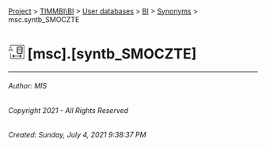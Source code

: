 #### 

[Project](../../../../index.md) > [TIMMBI\\BI](../../../index.md) > [User databases](../../index.md) > [BI](../index.md) > [Synonyms](Synonyms.md) > msc.syntb_SMOCZTE

# ![Synonyms](../../../../Images/Synonym32.png) [msc].[syntb_SMOCZTE]

---

###### Author:  MIS

###### Copyright 2021 - All Rights Reserved

###### Created: Sunday, July 4, 2021 9:38:37 PM

